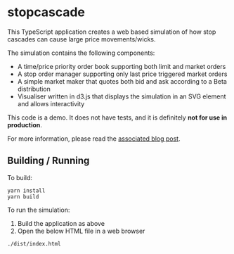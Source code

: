 # stopcascade

This TypeScript application creates a web based simulation of how stop cascades can cause large price movements/wicks.

The simulation contains the following components:

- A time/price priority order book supporting both limit and market orders
- A stop order manager supporting only last price triggered market orders
- A simple market maker that quotes both bid and ask according to a Beta distribution
- Visualiser written in d3.js that displays the simulation in an SVG element and allows interactivity

This code is a demo. It does not have tests, and it is definitely **not for use in production**.

For more information, please read the [associated blog post](https://machow.ski/posts/scamwicks-and-stop-cascades/).
## Building / Running
To build:

    yarn install
    yarn build

To run the simulation:

  1. Build the application as above
  2. Open the below HTML file in a web browser

    ./dist/index.html
